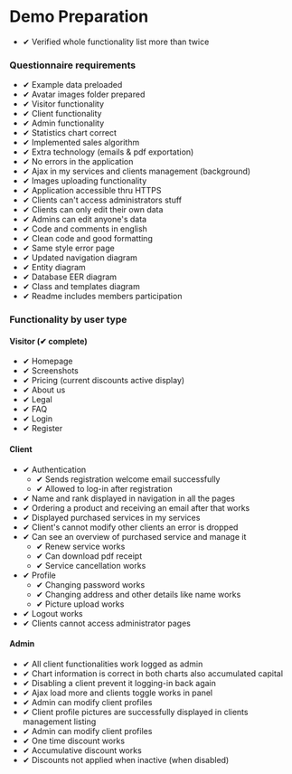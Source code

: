 # Demo Preparation

- ✔ Verified whole functionality list more than twice

### Questionnaire requirements

- ✔ Example data preloaded
- ✔ Avatar images folder prepared
- ✔ Visitor functionality
- ✔ Client functionality
- ✔ Admin functionality
- ✔ Statistics chart correct
- ✔ Implemented sales algorithm
- ✔ Extra technology (emails & pdf exportation)
- ✔ No errors in the application
- ✔ Ajax in my services and clients management (background)
- ✔ Images uploading functionality
- ✔ Application accessible thru HTTPS
- ✔ Clients can't access administrators stuff
- ✔ Clients can only edit their own data
- ✔ Admins can edit anyone's data
- ✔ Code and comments in english
- ✔ Clean code and good formatting
- ✔ Same style error page
- ✔ Updated navigation diagram
- ✔ Entity diagram
- ✔ Database EER diagram
- ✔ Class and templates diagram
- ✔ Readme includes members participation

### Functionality by user type

#### Visitor (✔ complete)

- ✔ Homepage
- ✔ Screenshots
- ✔ Pricing (current discounts active display)
- ✔ About us
- ✔ Legal
- ✔ FAQ
- ✔ Login
- ✔ Register

#### Client

- ✔ Authentication
    - ✔ Sends registration welcome email successfully
    - ✔ Allowed to log-in after registration
- ✔ Name and rank displayed in navigation in all the pages
- ✔ Ordering a product and receiving an email after that works
- ✔ Displayed purchased services in my services
- ✔ Client's cannot modify other clients an error is dropped
- ✔ Can see an overview of purchased service and manage it
    - ✔ Renew service works
    - ✔ Can download pdf receipt
    - ✔ Service cancellation works
- ✔ Profile
    - ✔ Changing password works
    - ✔ Changing address and other details like name works
    - ✔ Picture upload works
- ✔ Logout works
- ✔ Clients cannot access administrator pages

#### Admin

- ✔ All client functionalities work logged as admin
- ✔ Chart information is correct in both charts also accumulated capital
- ✔ Disabling a client prevent it logging-in back again
- ✔ Ajax load more and clients toggle works in panel
- ✔ Admin can modify client profiles
- ✔ Client profile pictures are successfully displayed in clients management listing
- ✔ Admin can modify client profiles
- ✔ One time discount works
- ✔ Accumulative discount works
- ✔ Discounts not applied when inactive (when disabled)
